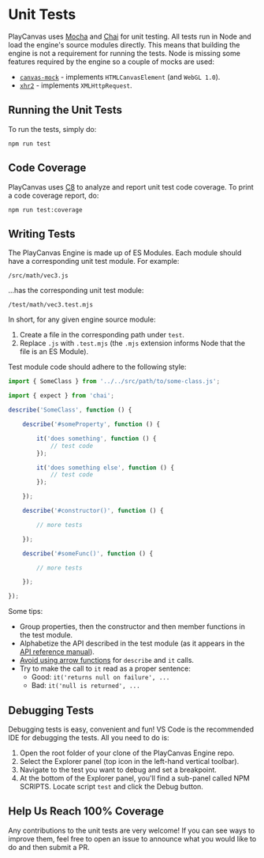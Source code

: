 # Unit Tests

PlayCanvas uses [Mocha](https://mochajs.org/) and [Chai](https://www.chaijs.com/) for unit testing. All tests run in Node and load the engine's source modules directly. This means that building the engine is not a requirement for running the tests. Node is missing some features required by the engine so a couple of mocks are used:

* [`canvas-mock`](https://github.com/playcanvas/canvas-mock) - implements `HTMLCanvasElement` (and `WebGL 1.0`).
* [`xhr2`](https://github.com/pwnall/node-xhr2) - implements `XMLHttpRequest`.

## Running the Unit Tests

To run the tests, simply do:

```
npm run test
```

## Code Coverage

PlayCanvas uses [C8](https://github.com/bcoe/c8) to analyze and report unit test code coverage. To print a code coverage report, do:

```
npm run test:coverage
```

## Writing Tests

The PlayCanvas Engine is made up of ES Modules. Each module should have a corresponding unit test module. For example:

```
/src/math/vec3.js
```

...has the corresponding unit test module:

```
/test/math/vec3.test.mjs
```

In short, for any given engine source module:

1. Create a file in the corresponding path under `test`.
2. Replace `.js` with `.test.mjs` (the `.mjs` extension informs Node that the file is an ES Module).

Test module code should adhere to the following style:

```javascript
import { SomeClass } from '../../src/path/to/some-class.js';

import { expect } from 'chai';

describe('SomeClass', function () {

    describe('#someProperty', function () {

        it('does something', function () {
            // test code
        });

        it('does something else', function () {
            // test code
        });

    });

    describe('#constructor()', function () {

        // more tests

    });

    describe('#someFunc()', function () {

        // more tests

    });

});
```

Some tips:

* Group properties, then the constructor and then member functions in the test module.
* Alphabetize the API described in the test module (as it appears in the [API reference manual](https://developer.playcanvas.com/api/)).
* [Avoid using arrow functions](https://mochajs.org/#arrow-functions) for `describe` and `it` calls.
* Try to make the call to `it` read as a proper sentence:
  * Good: `it('returns null on failure', ...`
  * Bad: `it('null is returned', ...`

## Debugging Tests

Debugging tests is easy, convenient and fun! VS Code is the recommended IDE for debugging the tests. All you need to do is:

1. Open the root folder of your clone of the PlayCanvas Engine repo.
2. Select the Explorer panel (top icon in the left-hand vertical toolbar).
3. Navigate to the test you want to debug and set a breakpoint.
4. At the bottom of the Explorer panel, you'll find a sub-panel called NPM SCRIPTS. Locate script `test` and click the Debug button.

## Help Us Reach 100% Coverage

Any contributions to the unit tests are very welcome! If you can see ways to improve them, feel free to open an issue to announce what you would like to do and then submit a PR.
